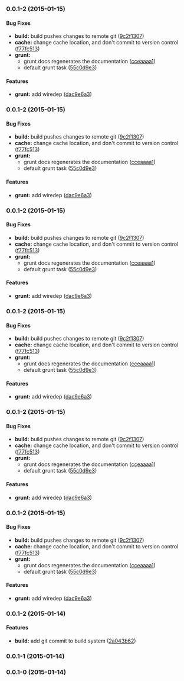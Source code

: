<a name="0.0.1-2"></a>
### 0.0.1-2 (2015-01-15)


#### Bug Fixes

* **build:** build pushes changes to remote git ([9c2f1307](https://colbin8r@github.com/colbin8r/credential-master/commit/9c2f130798bb0b3952400913ecc964ceec9c4988))
* **cache:** change cache location, and don't commit to version control ([f77fc513](https://colbin8r@github.com/colbin8r/credential-master/commit/f77fc51383362a19c1c1528c8711507a53ef1504))
* **grunt:**
  * grunt docs regenerates the documentation ([cceaaaa1](https://colbin8r@github.com/colbin8r/credential-master/commit/cceaaaa15304d3250cfadf58ed40ddbaee9117c9))
  * default grunt task ([55c0d9e3](https://colbin8r@github.com/colbin8r/credential-master/commit/55c0d9e3acd0e1b943d00bc2665ef2bd16921079))


#### Features

* **grunt:** add wiredep ([dac9e6a3](https://colbin8r@github.com/colbin8r/credential-master/commit/dac9e6a384fcdb2810775cfe5a1e73a467285406))


<a name="0.0.1-2"></a>
### 0.0.1-2 (2015-01-15)


#### Bug Fixes

* **build:** build pushes changes to remote git ([9c2f1307](https://colbin8r@github.com/colbin8r/credential-master/commit/9c2f130798bb0b3952400913ecc964ceec9c4988))
* **cache:** change cache location, and don't commit to version control ([f77fc513](https://colbin8r@github.com/colbin8r/credential-master/commit/f77fc51383362a19c1c1528c8711507a53ef1504))
* **grunt:**
  * grunt docs regenerates the documentation ([cceaaaa1](https://colbin8r@github.com/colbin8r/credential-master/commit/cceaaaa15304d3250cfadf58ed40ddbaee9117c9))
  * default grunt task ([55c0d9e3](https://colbin8r@github.com/colbin8r/credential-master/commit/55c0d9e3acd0e1b943d00bc2665ef2bd16921079))


#### Features

* **grunt:** add wiredep ([dac9e6a3](https://colbin8r@github.com/colbin8r/credential-master/commit/dac9e6a384fcdb2810775cfe5a1e73a467285406))


<a name="0.0.1-2"></a>
### 0.0.1-2 (2015-01-15)


#### Bug Fixes

* **build:** build pushes changes to remote git ([9c2f1307](https://colbin8r@github.com/colbin8r/credential-master/commit/9c2f130798bb0b3952400913ecc964ceec9c4988))
* **cache:** change cache location, and don't commit to version control ([f77fc513](https://colbin8r@github.com/colbin8r/credential-master/commit/f77fc51383362a19c1c1528c8711507a53ef1504))
* **grunt:**
  * grunt docs regenerates the documentation ([cceaaaa1](https://colbin8r@github.com/colbin8r/credential-master/commit/cceaaaa15304d3250cfadf58ed40ddbaee9117c9))
  * default grunt task ([55c0d9e3](https://colbin8r@github.com/colbin8r/credential-master/commit/55c0d9e3acd0e1b943d00bc2665ef2bd16921079))


#### Features

* **grunt:** add wiredep ([dac9e6a3](https://colbin8r@github.com/colbin8r/credential-master/commit/dac9e6a384fcdb2810775cfe5a1e73a467285406))


<a name="0.0.1-2"></a>
### 0.0.1-2 (2015-01-15)


#### Bug Fixes

* **build:** build pushes changes to remote git ([9c2f1307](https://colbin8r@github.com/colbin8r/credential-master/commit/9c2f130798bb0b3952400913ecc964ceec9c4988))
* **cache:** change cache location, and don't commit to version control ([f77fc513](https://colbin8r@github.com/colbin8r/credential-master/commit/f77fc51383362a19c1c1528c8711507a53ef1504))
* **grunt:**
  * grunt docs regenerates the documentation ([cceaaaa1](https://colbin8r@github.com/colbin8r/credential-master/commit/cceaaaa15304d3250cfadf58ed40ddbaee9117c9))
  * default grunt task ([55c0d9e3](https://colbin8r@github.com/colbin8r/credential-master/commit/55c0d9e3acd0e1b943d00bc2665ef2bd16921079))


#### Features

* **grunt:** add wiredep ([dac9e6a3](https://colbin8r@github.com/colbin8r/credential-master/commit/dac9e6a384fcdb2810775cfe5a1e73a467285406))


<a name="0.0.1-2"></a>
### 0.0.1-2 (2015-01-15)


#### Bug Fixes

* **build:** build pushes changes to remote git ([9c2f1307](https://colbin8r@github.com/colbin8r/credential-master/commit/9c2f130798bb0b3952400913ecc964ceec9c4988))
* **cache:** change cache location, and don't commit to version control ([f77fc513](https://colbin8r@github.com/colbin8r/credential-master/commit/f77fc51383362a19c1c1528c8711507a53ef1504))
* **grunt:**
  * grunt docs regenerates the documentation ([cceaaaa1](https://colbin8r@github.com/colbin8r/credential-master/commit/cceaaaa15304d3250cfadf58ed40ddbaee9117c9))
  * default grunt task ([55c0d9e3](https://colbin8r@github.com/colbin8r/credential-master/commit/55c0d9e3acd0e1b943d00bc2665ef2bd16921079))


#### Features

* **grunt:** add wiredep ([dac9e6a3](https://colbin8r@github.com/colbin8r/credential-master/commit/dac9e6a384fcdb2810775cfe5a1e73a467285406))


<a name="0.0.1-2"></a>
### 0.0.1-2 (2015-01-15)


#### Bug Fixes

* **build:** build pushes changes to remote git ([9c2f1307](https://colbin8r@github.com/colbin8r/credential-master/commit/9c2f130798bb0b3952400913ecc964ceec9c4988))
* **cache:** change cache location, and don't commit to version control ([f77fc513](https://colbin8r@github.com/colbin8r/credential-master/commit/f77fc51383362a19c1c1528c8711507a53ef1504))
* **grunt:**
  * grunt docs regenerates the documentation ([cceaaaa1](https://colbin8r@github.com/colbin8r/credential-master/commit/cceaaaa15304d3250cfadf58ed40ddbaee9117c9))
  * default grunt task ([55c0d9e3](https://colbin8r@github.com/colbin8r/credential-master/commit/55c0d9e3acd0e1b943d00bc2665ef2bd16921079))


#### Features

* **grunt:** add wiredep ([dac9e6a3](https://colbin8r@github.com/colbin8r/credential-master/commit/dac9e6a384fcdb2810775cfe5a1e73a467285406))


<a name="0.0.1-2"></a>
### 0.0.1-2 (2015-01-14)


#### Features

* **build:** add git commit to build system ([2a043b62](https://colbin8r@github.com/colbin8r/credential-master/commit/2a043b62f5cb25d18ef79c7c5b83f84434f9c000))


<a name="0.0.1-1"></a>
### 0.0.1-1 (2015-01-14)


<a name="0.0.1-0"></a>
### 0.0.1-0 (2015-01-14)

